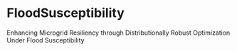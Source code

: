 # FloodSusceptibility
Enhancing Microgrid Resiliency through Distributionally Robust Optimization Under Flood Susceptibility

